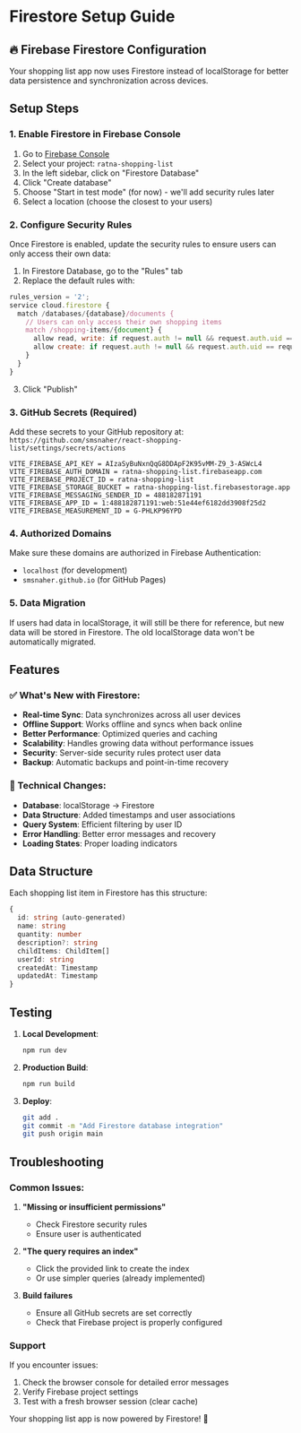 # Firestore Setup Guide

## 🔥 Firebase Firestore Configuration

Your shopping list app now uses Firestore instead of localStorage for better data persistence and synchronization across devices.

## Setup Steps

### 1. Enable Firestore in Firebase Console

1. Go to [Firebase Console](https://console.firebase.google.com/)
2. Select your project: `ratna-shopping-list`
3. In the left sidebar, click on "Firestore Database"
4. Click "Create database"
5. Choose "Start in test mode" (for now) - we'll add security rules later
6. Select a location (choose the closest to your users)

### 2. Configure Security Rules

Once Firestore is enabled, update the security rules to ensure users can only access their own data:

1. In Firestore Database, go to the "Rules" tab
2. Replace the default rules with:

```javascript
rules_version = '2';
service cloud.firestore {
  match /databases/{database}/documents {
    // Users can only access their own shopping items
    match /shopping-items/{document} {
      allow read, write: if request.auth != null && request.auth.uid == resource.data.userId;
      allow create: if request.auth != null && request.auth.uid == request.resource.data.userId;
    }
  }
}
```

3. Click "Publish"

### 3. GitHub Secrets (Required)

Add these secrets to your GitHub repository at:
`https://github.com/smsnaher/react-shopping-list/settings/secrets/actions`

```
VITE_FIREBASE_API_KEY = AIzaSyBuNxnQqG8DDApF2K95vMM-Z9_3-ASWcL4
VITE_FIREBASE_AUTH_DOMAIN = ratna-shopping-list.firebaseapp.com
VITE_FIREBASE_PROJECT_ID = ratna-shopping-list
VITE_FIREBASE_STORAGE_BUCKET = ratna-shopping-list.firebasestorage.app
VITE_FIREBASE_MESSAGING_SENDER_ID = 488182871191
VITE_FIREBASE_APP_ID = 1:488182871191:web:51e44ef6182dd3908f25d2
VITE_FIREBASE_MEASUREMENT_ID = G-PHLKP96YPD
```

### 4. Authorized Domains

Make sure these domains are authorized in Firebase Authentication:
- `localhost` (for development)
- `smsnaher.github.io` (for GitHub Pages)

### 5. Data Migration

If users had data in localStorage, it will still be there for reference, but new data will be stored in Firestore. The old localStorage data won't be automatically migrated.

## Features

### ✅ What's New with Firestore:

- **Real-time Sync**: Data synchronizes across all user devices
- **Offline Support**: Works offline and syncs when back online
- **Better Performance**: Optimized queries and caching
- **Scalability**: Handles growing data without performance issues
- **Security**: Server-side security rules protect user data
- **Backup**: Automatic backups and point-in-time recovery

### 🔧 Technical Changes:

- **Database**: localStorage → Firestore
- **Data Structure**: Added timestamps and user associations
- **Query System**: Efficient filtering by user ID
- **Error Handling**: Better error messages and recovery
- **Loading States**: Proper loading indicators

## Data Structure

Each shopping list item in Firestore has this structure:

```typescript
{
  id: string (auto-generated)
  name: string
  quantity: number
  description?: string
  childItems: ChildItem[]
  userId: string
  createdAt: Timestamp
  updatedAt: Timestamp
}
```

## Testing

1. **Local Development**:
   ```bash
   npm run dev
   ```

2. **Production Build**:
   ```bash
   npm run build
   ```

3. **Deploy**:
   ```bash
   git add .
   git commit -m "Add Firestore database integration"
   git push origin main
   ```

## Troubleshooting

### Common Issues:

1. **"Missing or insufficient permissions"**
   - Check Firestore security rules
   - Ensure user is authenticated

2. **"The query requires an index"**
   - Click the provided link to create the index
   - Or use simpler queries (already implemented)

3. **Build failures**
   - Ensure all GitHub secrets are set correctly
   - Check that Firebase project is properly configured

### Support

If you encounter issues:
1. Check the browser console for detailed error messages
2. Verify Firebase project settings
3. Test with a fresh browser session (clear cache)

Your shopping list app is now powered by Firestore! 🎉
